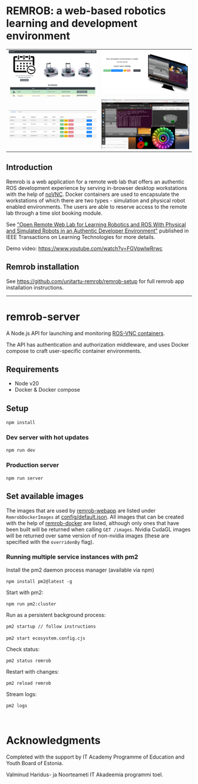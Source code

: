 # REMROB: a web-based robotics learning and development environment

|                                         |                                              |
| --------------------------------------- | -------------------------------------------- |
| ![GNOME ROS VNC](./docs/user-panel.png) | ![GNOME ROS VNC](./docs/user-session.png)    |
| ![GNOME ROS VNC](./docs/sim-panel.png)  | ![GNOME ROS VNC](./docs/browser-desktop.png) |

## Introduction

Remrob is a web application for a remote web lab that offers an authentic ROS development experience by serving in-browser desktop workstations with the help of [noVNC](https://github.com/novnc/noVNC). Docker containers are used to encapsulate the workstations of which there are two types - simulation and physical robot enabled environments. The users are able to reserve access to the remote lab through a time slot booking module.

See ["Open Remote Web Lab for Learning Robotics and ROS With Physical and Simulated Robots in an Authentic Developer Environment"](https://ieeexplore.ieee.org/document/10480223) published in IEEE Transactions on Learning Technologies for more details.

Demo video: https://www.youtube.com/watch?v=FGVpwIwRrwc

## Remrob installation

See https://github.com/unitartu-remrob/remrob-setup for full remrob app installation instructions.

---

# remrob-server

A Node.js API for launching and monitoring [ROS-VNC containers](https://github.com/unitartu-remrob/remrob-docker).

The API has authentication and authorization middleware, and uses Docker compose to craft user-specific container environments.

## Requirements

- Node v20
- Docker & Docker compose

## Setup

```
npm install
```

### Dev server with hot updates

```
npm run dev
```

### Production server

```
npm run server
```

## Set available images

The images that are used by [remrob-webapp](https://github.com/unitartu-remrob/remrob-webapp) are listed under `RemrobDockerImages` at [config/default.json](./config/default.json).
All images that can be created with the help of [remrob-docker](remrob-docker) are listed, although only ones that have been built will be returned when calling `GET /images`.
Nvidia CudaGL images will be returned over same version of non-nvidia images (these are specified with the `overridenBy` flag).

### Running multiple service instances with pm2

Install the pm2 daemon process manager (available via npm)

    npm install pm2@latest -g

Start with pm2:

    npm run pm2:cluster

Run as a persistent background process:

    pm2 startup // follow instructions

    pm2 start ecosystem.config.cjs

Check status:

    pm2 status remrob

Restart with changes:

    pm2 reload remrob

Stream logs:

    pm2 logs

&nbsp;&nbsp;

# Acknowledgments

Completed with the support by IT Academy Programme of Education and Youth Board of Estonia.

Valminud Haridus- ja Noorteameti IT Akadeemia programmi toel.
